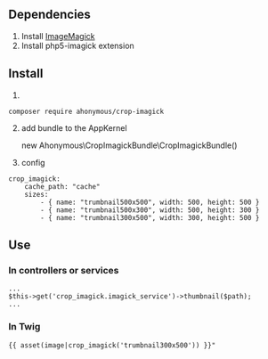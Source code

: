 ## Dependencies

1. Install [ImageMagick](http://imagemagick.org)
2. Install php5-imagick extension


## Install

1.

    composer require ahonymous/crop-imagick

2. add bundle to the AppKernel


    new Ahonymous\CropImagickBundle\CropImagickBundle()

3. config

```
crop_imagick:
    cache_path: "cache"
    sizes:
        - { name: "trumbnail500x500", width: 500, height: 500 }
        - { name: "trumbnail500x300", width: 500, height: 300 }
        - { name: "trumbnail300x500", width: 300, height: 500 }
```

## Use

### In controllers or services

```
...
$this->get('crop_imagick.imagick_service')->thumbnail($path);
...
```

### In Twig

```
{{ asset(image|crop_imagick('trumbnail300x500')) }}"
```

